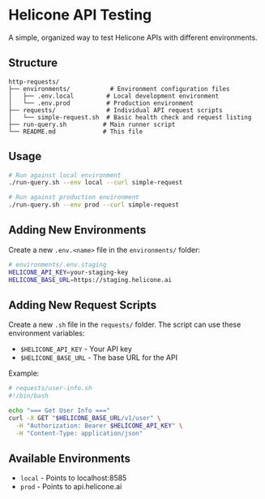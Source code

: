 # Helicone API Testing

A simple, organized way to test Helicone APIs with different environments.

## Structure

```
http-requests/
├── environments/           # Environment configuration files
│   ├── .env.local         # Local development environment
│   └── .env.prod          # Production environment
├── requests/              # Individual API request scripts
│   └── simple-request.sh  # Basic health check and request listing
├── run-query.sh          # Main runner script
└── README.md             # This file
```

## Usage

```bash
# Run against local environment
./run-query.sh --env local --curl simple-request

# Run against production environment  
./run-query.sh --env prod --curl simple-request
```

## Adding New Environments

Create a new `.env.<name>` file in the `environments/` folder:

```bash
# environments/.env.staging
HELICONE_API_KEY=your-staging-key
HELICONE_BASE_URL=https://staging.helicone.ai
```

## Adding New Request Scripts

Create a new `.sh` file in the `requests/` folder. The script can use these environment variables:
- `$HELICONE_API_KEY` - Your API key
- `$HELICONE_BASE_URL` - The base URL for the API

Example:
```bash
# requests/user-info.sh
#!/bin/bash

echo "=== Get User Info ==="
curl -X GET "$HELICONE_BASE_URL/v1/user" \
  -H "Authorization: Bearer $HELICONE_API_KEY" \
  -H "Content-Type: application/json"
```

## Available Environments

- `local` - Points to localhost:8585
- `prod` - Points to api.helicone.ai